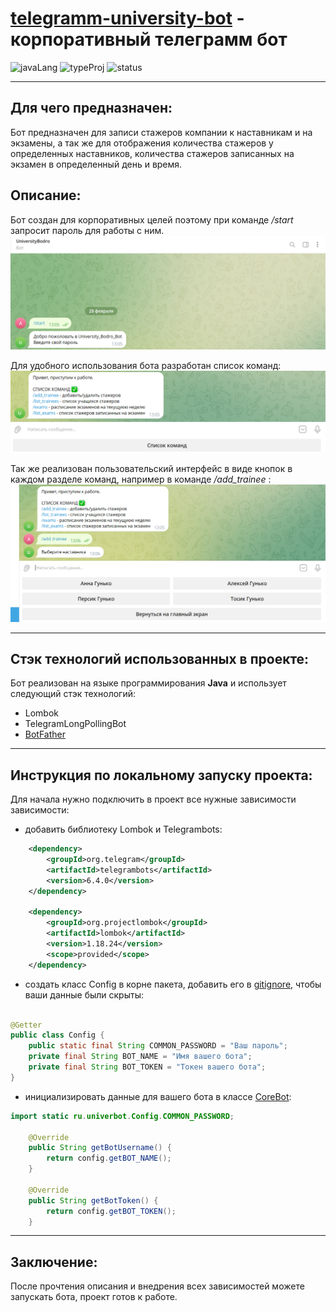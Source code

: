 # [telegramm-university-bot](https://github.com/AlekseiGunko/telegramm-university-bot) - корпоративный телеграмм бот
![javaLang](https://img.shields.io/badge/Language-Java-blue)
![typeProj](https://img.shields.io/badge/TypeProject-Pet-yellow)
![status](https://img.shields.io/badge/Status-Completed-green)
_____
## Для чего предназначен:
Бот предназначен для записи стажеров компании к наставникам и на экзамены, а так же для отображения количества стажеров у определенных наставников, количества стажеров записанных на экзамен в определенный день и время. 
## Описание:
Бот создан для корпоративных целей поэтому при команде */start* запросит пароль для работы с ним.
![pass](https://github.com/AlekseiGunko/telegramm-university-bot/blob/master/imageForProjcetReadme/2023-02-28_13-31-47.png)

Для удобного использования бота разработан список команд:
![command](https://github.com/AlekseiGunko/telegramm-university-bot/blob/master/imageForProjcetReadme/2023-02-28_13-05-44.png)

Так же реализован пользовательский интерфейс в виде кнопок в каждом разделе команд, например в команде */add_trainee* :
![buttons](https://github.com/AlekseiGunko/telegramm-university-bot/blob/master/imageForProjcetReadme/2023-02-28_13-06-43.png)
_____
## Стэк технологий использованных в проекте:
Бот реализован на языке программирования **Java** и использует следующий стэк технологий:
- Lombok
- TelegramLongPollingBot
- [BotFather](https://t.me/BotFather)
_____
## Инструкция по локальному запуску проекта:
Для начала нужно подключить в проект все нужные зависимости зависимости:
- добавить библиотеку Lombok и Telegrambots:
``` xml
    <dependency>
        <groupId>org.telegram</groupId>
        <artifactId>telegrambots</artifactId>
        <version>6.4.0</version>
    </dependency>
    
    <dependency>
        <groupId>org.projectlombok</groupId>
        <artifactId>lombok</artifactId>
        <version>1.18.24</version>
        <scope>provided</scope>
    </dependency>
```
- создать класс Config в корне пакета, добавить его в [gitignore](https://github.com/AlekseiGunko/telegramm-university-bot/blob/master/src/main/java/ru/.gitignore), чтобы ваши данные были скрыты:
``` java

@Getter
public class Config {
    public static final String COMMON_PASSWORD = "Ваш пароль";
    private final String BOT_NAME = "Имя вашего бота";
    private final String BOT_TOKEN = "Токен вашего бота";
}
```
- инициализировать данные для вашего бота в классе [CoreBot](https://github.com/AlekseiGunko/telegramm-university-bot/blob/master/src/main/java/ru/univerbot/core/CoreBot.java):
``` java
import static ru.univerbot.Config.COMMON_PASSWORD;

    @Override
    public String getBotUsername() {
        return config.getBOT_NAME();
    }

    @Override
    public String getBotToken() {
        return config.getBOT_TOKEN();
    }
```
_____
## Заключение:
После прочтения описания и внедрения всех зависимостей можете запускать бота, проект готов к работе.
